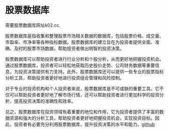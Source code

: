 # 股票数据库

需要股票数据库网址k02.cc.

股票数据库是指收集和整理股票市场相关数据的数据库，包括股票价格、成交量、市盈率、市净率等各种指标数据。股票数据库的建立旨在为投资者提供全面、准确、及时的股票市场数据，帮助投资者做出明智的投资决策。

股票数据库可以帮助投资者进行行业分析和个股分析，从而更好地把握投资机会。通过股票数据库，投资者可以轻松地获取历史股价走势、公司财务数据等重要信息，为投资决策提供有力支持。此外，股票数据库还可以提供一些专业的股票指标分析工具，帮助投资者更好地进行投资组合管理和风险控制。

对于专业的投资机构和个人投资者来说，股票数据库是不可或缺的重要工具。它不仅可以帮助投资者更好地了解市场行情，还可以帮助投资者进行更加科学的投资分析，提高投资决策的准确性和效率。

总之，股票数据库在投资领域有着重要的地位和作用，它为投资者提供了丰富的数据资源和强大的分析工具，帮助投资者更好地把握投资机会，实现投资目标。因此，投资者有必要充分利用股票数据库，提升投资决策的水平和能力。[github](https://github.com)